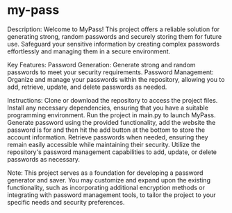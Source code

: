 # my-pass
Description:
Welcome to MyPass! This project offers a reliable solution for generating strong, random passwords and securely storing them for future use. Safeguard your sensitive information by creating complex passwords effortlessly and managing them in a secure environment.

Key Features:
Password Generation: Generate strong and random passwords to meet your security requirements.
Password Management: Organize and manage your passwords within the repository, allowing you to add, retrieve, update, and delete passwords as needed.

Instructions:
Clone or download the repository to access the project files.
Install any necessary dependencies, ensuring that you have a suitable programming environment.
Run the project in main.py to launch MyPass.
Generate password using the provided functionality, add the website the password is for and then hit the add button at the bottom to store the account information.
Retrieve passwords when needed, ensuring they remain easily accessible while maintaining their security.
Utilize the repository's password management capabilities to add, update, or delete passwords as necessary.

Note: This project serves as a foundation for developing a password generator and saver. You may customize and expand upon the existing functionality, such as incorporating additional encryption methods or integrating with password management tools, to tailor the project to your specific needs and security preferences.



